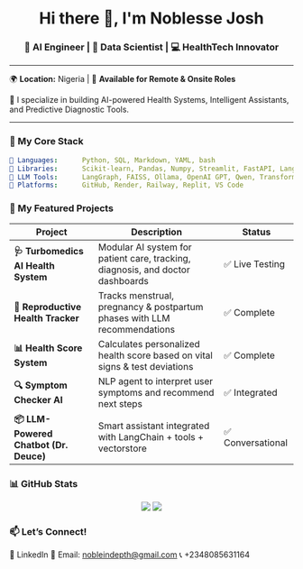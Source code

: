 <h1 align="center">Hi there 👋, I'm Noblesse Josh</h1>
<h3 align="center">🚀 AI Engineer | 🧠 Data Scientist | 💻 HealthTech Innovator</h3>

---

🌍 **Location:** Nigeria | 💼 **Available for Remote & Onsite Roles**

🔬 I specialize in building AI-powered Health Systems, Intelligent Assistants, and Predictive Diagnostic Tools.

---

### 🧠 My Core Stack
```yaml
🔹 Languages:      Python, SQL, Markdown, YAML, bash
🔹 Libraries:      Scikit-learn, Pandas, Numpy, Streamlit, FastAPI, LangChain
🔹 LLM Tools:      LangGraph, FAISS, Ollama, OpenAI GPT, Qwen, Transformers
🔹 Platforms:      GitHub, Render, Railway, Replit, VS Code
```
### 💼 My Featured Projects
| Project                                | Description                                                                    | Status           |
| -------------------------------------- | ------------------------------------------------------------------------------ | ---------------- |
| **🩺 Turbomedics AI Health System**    | Modular AI system for patient care, tracking, diagnosis, and doctor dashboards | ✅ Live Testing   |
| **🧬 Reproductive Health Tracker**     | Tracks menstrual, pregnancy & postpartum phases with LLM recommendations       | ✅ Complete       |
| **📊 Health Score System**             | Calculates personalized health score based on vital signs & test deviations    | ✅ Complete       |
| **🔍 Symptom Checker AI**              | NLP agent to interpret user symptoms and recommend next steps                  | ✅ Integrated     |
| **📦 LLM-Powered Chatbot (Dr. Deuce)** | Smart assistant integrated with LangChain + tools + vectorstore                | ✅ Conversational |

### 📊 GitHub Stats
<p align="center"> <img src="https://github-readme-stats.vercel.app/api?username=McNoblesse&show_icons=true&theme=radical" /> <img src="https://github-readme-stats.vercel.app/api/top-langs/?username=McNoblesse&layout=compact&theme=radical" /> </p>

### 📫 Let’s Connect!
💼 LinkedIn
💌 Email: nobleindepth@gmail.com
📞 +2348085631164
